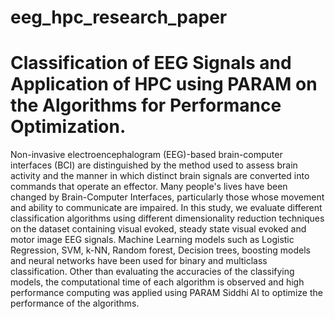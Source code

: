 # eeg_hpc_research_paper

# Classification of EEG Signals and Application of HPC using PARAM on the Algorithms for Performance Optimization.

Non-invasive electroencephalogram (EEG)-based brain-computer interfaces (BCI) are distinguished by the method used to assess brain 
activity and the manner in which distinct brain signals are converted into commands that operate an effector. 
Many people's lives have been changed by Brain-Computer Interfaces, particularly those whose movement and ability to 
communicate are impaired. In this study, we evaluate different classification algorithms using different dimensionality 
reduction techniques on the dataset containing visual evoked, steady state visual evoked and motor image EEG signals. 
Machine Learning models such as Logistic Regression, SVM, k-NN, Random forest, Decision trees, boosting models and neural networks 
have been used for binary and multiclass classification. Other than evaluating the accuracies of the classifying models, 
the computational time of each algorithm is observed and high performance computing was applied using PARAM Siddhi AI 
to optimize the performance of the algorithms.

  
